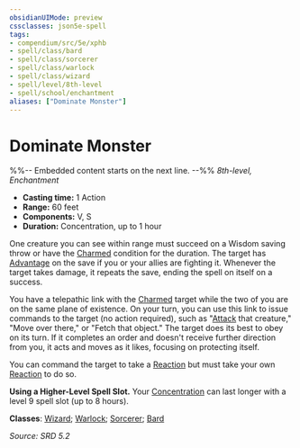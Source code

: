 ```yaml
---
obsidianUIMode: preview
cssclasses: json5e-spell
tags:
- compendium/src/5e/xphb
- spell/class/bard
- spell/class/sorcerer
- spell/class/warlock
- spell/class/wizard
- spell/level/8th-level
- spell/school/enchantment
aliases: ["Dominate Monster"]
---
```

# Dominate Monster
%%-- Embedded content starts on the next line. --%%
*8th-level, Enchantment*  

- **Casting time:** 1 Action
- **Range:** 60 feet
- **Components:** V, S
- **Duration:** Concentration, up to 1 hour

One creature you can see within range must succeed on a Wisdom saving throw or have the [Charmed](conditions.md#Charmed) condition for the duration. The target has [Advantage](advantage-xphb.md) on the save if you or your allies are fighting it. Whenever the target takes damage, it repeats the save, ending the spell on itself on a success.

You have a telepathic link with the [Charmed](conditions.md#Charmed) target while the two of you are on the same plane of existence. On your turn, you can use this link to issue commands to the target (no action required), such as "[Attack](actions.md#Attack) that creature," "Move over there," or "Fetch that object." The target does its best to obey on its turn. If it completes an order and doesn't receive further direction from you, it acts and moves as it likes, focusing on protecting itself.

You can command the target to take a [Reaction](reaction-xphb.md) but must take your own [Reaction](reaction-xphb.md) to do so.

**Using a Higher-Level Spell Slot.** Your [Concentration](conditions.md#Concentration) can last longer with a level 9 spell slot (up to 8 hours).

**Classes**: [Wizard](list-spells-classes-wizard.md); [Warlock](list-spells-classes-warlock.md); [Sorcerer](list-spells-classes-sorcerer.md); [Bard](list-spells-classes-bard.md)

*Source: SRD 5.2*